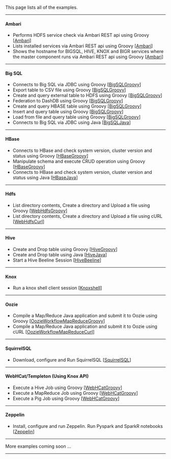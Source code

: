 This page lists all of the examples.

*********************************************************************

#### Ambari

- Performs HDFS service check via Ambari REST api using Groovy [[Ambari](./Ambari/README.md)]
- Lists installed services via Ambari REST api using Groovy [[Ambari](./Ambari/README.md)]
- Shows the hostname for BIGSQL, HIVE, KNOX and BIGR services where the master component runs via Ambari REST api using Groovy [[Ambari](./Ambari/README.md)]

*********************************************************************

#### Big SQL

- Connects to Big SQL via JDBC using Groovy [[BigSQLGroovy](./BigSQLGroovy/README.md)]
- Export table to CSV file using Groovy [[BigSQLGroovy](./BigSQLGroovy/README.md)]
- Create and query external table to HDFS using Groovy [[BigSQLGroovy](./BigSQLGroovy/README.md)]
- Federation to DashDB using Groovy [[BigSQLGroovy](./BigSQLGroovy/README.md)]
- Create and query HBASE table using Groovy [[BigSQLGroovy](./BigSQLGroovy/README.md)]
- Insert and query table using Groovy [[BigSQLGroovy](./BigSQLGroovy/README.md)]
- Load from file and query table using Groovy [[BigSQLGroovy](./BigSQLGroovy/README.md)]
- Connects to Big SQL via JDBC using Java [[BigSQLJava](./BigSQLJava/README.md)]

*********************************************************************

#### HBase

- Connects to HBase and check system version, cluster version and status using Groovy [[HBaseGroovy](./HBaseGroovy/README.md)]
- Manipulate schema and execute CRUD operation using Groovy [[HBaseGroovy](./HBaseGroovy/README.md)]
- Connects to HBase and check system version, cluster version and status using Java [[HBaseJava](./HBaseJava/README.md)]

*********************************************************************

#### Hdfs

- List directory contents, Create a directory and Upload a file using Groovy [[WebHdfsGroovy](./WebHdfsGroovy/README.md)]
- List directory contents, Create a directory and Upload a file using cURL [[WebHdfsCurl](./WebHdfsCurl/README.md)]

*********************************************************************

#### Hive

- Create and Drop table using Groovy [[HiveGroovy](./HiveGroovy/README.md)]
- Create and Drop table using Java [[HiveJava](./HiveJava/README.md)]
- Start a Hive Beeline Session [[HiveBeeline](./HiveBeeline/README.md)]

*********************************************************************

####  Knox

- Run a knox shell client session [[Knoxshell](./Knoxshell/README.md)]

*********************************************************************

#### Oozie

- Compile a Map/Reduce Java application and submit it to Oozie using Groovy [[OozieWorkflowMapReduceGroovy](./OozieWorkflowMapReduceGroovy/README.md)]
- Compile a Map/Reduce Java application and submit it to Oozie using cURL [[OozieWorkflowMapReduceCurl](./OozieWorkflowMapReduceCurl/README.md)]

*********************************************************************

#### SquirrelSQL

- Download, configure and Run SquirrelSQL [[SquirrelSQL](./SquirrelSQL/README.md)]

*********************************************************************

#### WebHCat/Templeton (Using Knox API)

- Execute a Hive Job using Groovy [[WebHCatGroovy](./WebHCatGroovy/README.md)]
- Execute a MapReduce Job using Groovy  [[WebHCatGroovy](./WebHCatGroovy/README.md)]
- Execute a Pig Job using Groovy [[WebHCatGroovy](./WebHCatGroovy/README.md)]

*********************************************************************

#### Zeppelin

- Install, configure and run Zeppelin. Run Pyspark and SparkR notebooks  [[Zeppelin](./Zeppelin/README.md)]

*********************************************************************

More examples coming soon ...

*********************************************************************
